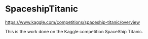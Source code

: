 # SpaceshipTitanic
https://www.kaggle.com/competitions/spaceship-titanic/overview

This is the work done on the Kaggle competition SpaceShip Titanic.
